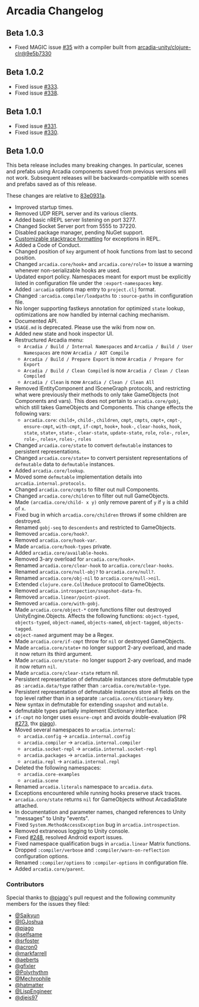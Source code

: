 # Arcadia Changelog

## Beta 1.0.3
- Fixed MAGIC issue [#35](https://github.com/nasser/magic/issues/35) with a compiler built from [arcadia-unity/clojure-clr@9e5b7330](https://github.com/arcadia-unity/clojure-clr/commit/9e5b7330c7e46ac7e5978bd289a869199c2f6e53)

## Beta 1.0.2
- Fixed issue [#333](https://github.com/arcadia-unity/Arcadia/issues/333).
- Fixed issue [#338](https://github.com/arcadia-unity/Arcadia/issues/338).

## Beta 1.0.1

- Fixed issue [#331](https://github.com/arcadia-unity/Arcadia/issues/331).
- Fixed issue [#330](https://github.com/arcadia-unity/Arcadia/issues/330).

## Beta 1.0.0

This beta release includes many breaking changes. In particular, scenes and prefabs using Arcadia components saved from previous versions will not work. Subsequent releases will be backwards-compatible with scenes and prefabs saved as of this release.

These changes are relative to [83e0931a](https://github.com/arcadia-unity/Arcadia/commit/83e0931abc2b583715553bc0e2c77664af375e55).

- Improved startup times.
- Removed UDP REPL server and its various clients.
- Added basic nREPL server listening on port 3277.
- Changed Socket Server port from 5555 to 37220.
- Disabled package manager, pending NuGet support.
- [Customizable stacktrace formatting](https://github.com/arcadia-unity/Arcadia/wiki/Stacktraces-and-Error-Reporting) for exceptions in REPL.
- Added a Code of Conduct.
- Changed position of `key` argument of hook functions from last to second position.
- Changed `arcadia.core/hook+` and `arcadia.core/role+` to issue a warning whenever non-serializable hooks are used.
- Updated export policy. Namespaces meant for export must be explicitly listed in configuration file under the `:export-namespaces` key.
- Added `:arcadia` options map entry to `project.clj` format.
- Changed `:arcadia.compiler/loadpaths` to `:source-paths` in configuration file.
- No longer supporting fastkeys annotation for optimized `state` lookup, optimizations are now handled by internal caching mechanism.
- Documented API.
- `USAGE.md` is deprecated. Please use the wiki from now on.
- Added new state and hook inspector UI.
- Restructured Arcadia menu:
  - `Arcadia / Build / Internal Namespaces` and `Arcadia / Build / User Namespaces` are now `Arcadia / AOT Compile`
  - `Arcadia / Build / Prepare Export` is now `Arcadia / Prepare for Export`
  - `Arcadia / Build / Clean Compiled` is now `Arcadia / Clean / Clean Compiled`
  - `Arcadia / Clean` is now `Arcadia / Clean / Clean All`
- Removed IEntityComponent and ISceneGraph protocols, and restricting what were previously their methods to only take GameObjects (not Components and vars). This does not pertain to `arcadia.core/gobj`, which still takes GameObjects and Components.
  This change effects the following vars:
  - `arcadia.core`:
    `child+`, `child-`, `children`, `cmpt`, `cmpts`, `cmpt+`, `cmpt-`, `ensure-cmpt`, `with-cmpt`, `if-cmpt`, `hook+`, `hook-`, `clear-hooks`, `hook`, `state`, `state+`, `state-`, `clear-state`, `update-state`, `role`, `role-`, `role+`, `role-`, `roles+`, `roles-`, `roles`
- Changed `arcadia.core/state` to convert `defmutable` instances to persistent representations.
- Changed `arcadia.core/state+` to convert persistent representations of `defmutable` data to `defmutable` instances.
- Added `arcadia.core/lookup`.
- Moved some `defmutable` implementation details into `arcadia.internal.protocols`.
- Changed `arcadia.core/cmpts` to filter out null Components.
- Changed `arcadia.core/children` to filter out null GameObjects.
- Made `(arcadia.core/child- x y)` only remove parent of `y` if `y` is a child of `x`.
- Fixed bug in which `arcadia.core/children` throws if some children are destroyed.
- Renamed `gobj-seq` to `descendents` and restricted to GameObjects.
- Removed `arcadia.core/hook?`.
- Removed `arcadia.core/hook-var`.
- Made `arcadia.core/hook-types` private.
- Added `arcadia.core/available-hooks`.
- Removed 3-ary overload for `arcadia.core/hook+`.
- Renamed `arcadia.core/clear-hook` to `arcadia.core/clear-hooks`.
- Renamed `arcadia.core/null-obj?` to `arcadia.core/null?`.
- Renamed `arcadia.core/obj-nil` to `arcadia.core/null->nil`.
- Extended `clojure.core.CollReduce` protocol to GameObjects.
- Removed `arcadia.introspection/snapshot-data-fn`.
- Removed `arcadia.linear/point-pivot`.
- Removed `arcadia.core/with-gobj`.
- Made `arcadia.core/object-*` core functions filter out destroyed UnityEngine.Objects. Affects the following functions: `object-typed`, `objects-typed`, `object-named`, `objects-named`, `object-tagged`, `objects-tagged`.
- `object-named` argument may be a Regex.
- Made `arcadia.core/if-cmpt` throw for `nil` or destroyed GameObjects.
- Made `arcadia.core/state+` no longer support 2-ary overload, and made it now return its third argument.
- Made `arcadia.core/state-` no longer support 2-ary overload, and made it now return `nil`.
- Made `arcadia.core/clear-state` return nil.
- Persistent representation of defmutable instances store defmutable type as `:arcadia.data/type` rather than `:arcadia.core/mutable-type`.
- Persistent representation of defmutable instances store all fields on the top level rather than in a separate `:arcadia.core/dictionary` key.
- New syntax in defmutable for extending `snapshot` and `mutable`.
- defmutable types partially implement IDictionary interface.
- `if-cmpt` no longer uses `ensure-cmpt` and avoids double-evaluation (PR [#273](https://github.com/arcadia-unity/Arcadia/pull/273), thx [pjago](https://github.com/pjago)).
- Moved several namespaces to `arcadia.internal`:
    - `arcadia.config` -> `arcadia.internal.config`
    - `arcadia.compiler` -> `arcadia.internal.compiler`
    - `arcadia.socket-repl` -> `arcadia.internal.socket-repl`
    - `arcadia.packages` -> `arcadia.internal.packages`
    - `arcadia.repl` -> `arcadia.internal.repl`
- Deleted the following namespaces:
    - `arcadia.core-examples`
    - `arcadia.scene`
- Renamed `arcadia.literals` namespace to `arcadia.data`.
- Exceptions encountered while running hooks preserve stack traces.
- `arcadia.core/state` returns `nil` for GameObjects without ArcadiaState attached.
- In documentation and parameter names, changed references to Unity "messages" to Unity "events".
- Fixed `System.MethodAccessException` bug in `arcadia.introspection`.
- Removed extraneous logging to Unity console.
- Fixed [#248](https://github.com/arcadia-unity/Arcadia/issues/248), resolved Android export issues.
- Fixed namespace qualification bugs in `arcadia.linear` Matrix functions.
- Dropped `:compiler/verbose` and `:compiler/warn-on-reflection` configuration options.
- Renamed `:compiler/options` to `:compiler-options` in configuration file.
- Added `arcadia.core/parent`.

### Contributors

Special thanks to [@pjago](https://github.com/pjago)'s pull request and the following community members for the issues they filed:

- [@Saikyun](https://github.com/Saikyun)
- [@IGJoshua](https://github.com/IGJoshua)
- [@pjago](https://github.com/pjago)
- [@selfsame](https://github.com/selfsame)
- [@srfoster](https://github.com/srfoster)
- [@acron0](https://github.com/acron0)
- [@markfarrell](https://github.com/markfarrell)
- [@aeberts](https://github.com/aeberts)
- [@gfixler](https://github.com/gfixler)
- [@Polyrhythm](https://github.com/Polyrhythm)
- [@Mechrophile](https://github.com/Mechrophile)
- [@hatmatter](https://github.com/hatmatter)
- [@LispEngineer](https://github.com/LispEngineer)
- [@djeis97](https://github.com/djeis97)
